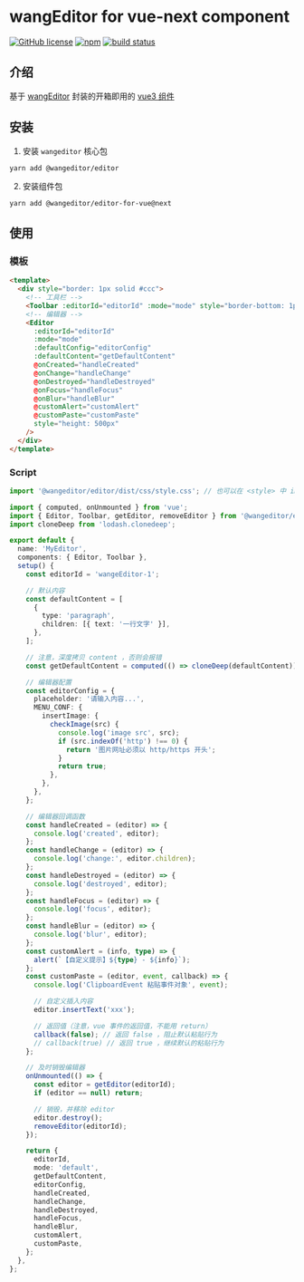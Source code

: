 # wangEditor for vue-next component

[![GitHub license](https://img.shields.io/badge/license-MIT-blue.svg)](https://github.com/facebook/react/blob/main/LICENSE) [![npm](https://img.shields.io/npm/v/@wangeditor/editor-for-vue/next.svg)](https://www.npmjs.com/package/@wangeditor/editor-for-vue/v/next) [![build status](https://github.com/vuejs/vue-next/actions/workflows/ci.yml/badge.svg?branch=master)](https://github.com/wangeditor-team/wangEditor-for-vue3/actions)

## 介绍

基于 [wangEditor](https://www.wangeditor.com/v5/) 封装的开箱即用的 [vue3 组件](https://www.wangeditor.com/v5/guide/for-frame.html#vue3)

## 安装

1. 安装 `wangeditor` 核心包

```shell
yarn add @wangeditor/editor
```

2. 安装组件包

```shell
yarn add @wangeditor/editor-for-vue@next
```

## 使用

### 模板

```html
<template>
  <div style="border: 1px solid #ccc">
    <!-- 工具栏 -->
    <Toolbar :editorId="editorId" :mode="mode" style="border-bottom: 1px solid #ccc" />
    <!-- 编辑器 -->
    <Editor
      :editorId="editorId"
      :mode="mode"
      :defaultConfig="editorConfig"
      :defaultContent="getDefaultContent"
      @onCreated="handleCreated"
      @onChange="handleChange"
      @onDestroyed="handleDestroyed"
      @onFocus="handleFocus"
      @onBlur="handleBlur"
      @customAlert="customAlert"
      @customPaste="customPaste"
      style="height: 500px"
    />
  </div>
</template>
```

### Script

```ts
import '@wangeditor/editor/dist/css/style.css'; // 也可以在 <style> 中 import

import { computed, onUnmounted } from 'vue';
import { Editor, Toolbar, getEditor, removeEditor } from '@wangeditor/editor-for-vue';
import cloneDeep from 'lodash.clonedeep';

export default {
  name: 'MyEditor',
  components: { Editor, Toolbar },
  setup() {
    const editorId = 'wangeEditor-1';

    // 默认内容
    const defaultContent = [
      {
        type: 'paragraph',
        children: [{ text: '一行文字' }],
      },
    ];

    // 注意，深度拷贝 content ，否则会报错
    const getDefaultContent = computed(() => cloneDeep(defaultContent));

    // 编辑器配置
    const editorConfig = {
      placeholder: '请输入内容...',
      MENU_CONF: {
        insertImage: {
          checkImage(src) {
            console.log('image src', src);
            if (src.indexOf('http') !== 0) {
              return '图片网址必须以 http/https 开头';
            }
            return true;
          },
        },
      },
    };

    // 编辑器回调函数
    const handleCreated = (editor) => {
      console.log('created', editor);
    };
    const handleChange = (editor) => {
      console.log('change:', editor.children);
    };
    const handleDestroyed = (editor) => {
      console.log('destroyed', editor);
    };
    const handleFocus = (editor) => {
      console.log('focus', editor);
    };
    const handleBlur = (editor) => {
      console.log('blur', editor);
    };
    const customAlert = (info, type) => {
      alert(`【自定义提示】${type} - ${info}`);
    };
    const customPaste = (editor, event, callback) => {
      console.log('ClipboardEvent 粘贴事件对象', event);

      // 自定义插入内容
      editor.insertText('xxx');

      // 返回值（注意，vue 事件的返回值，不能用 return）
      callback(false); // 返回 false ，阻止默认粘贴行为
      // callback(true) // 返回 true ，继续默认的粘贴行为
    };

    // 及时销毁编辑器
    onUnmounted(() => {
      const editor = getEditor(editorId);
      if (editor == null) return;

      // 销毁，并移除 editor
      editor.destroy();
      removeEditor(editorId);
    });

    return {
      editorId,
      mode: 'default',
      getDefaultContent,
      editorConfig,
      handleCreated,
      handleChange,
      handleDestroyed,
      handleFocus,
      handleBlur,
      customAlert,
      customPaste,
    };
  },
};
```
